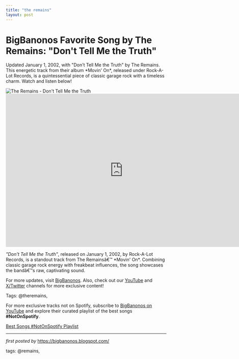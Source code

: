 ```yaml
---
title: "the remains"
layout: post
---
```

<!-- Title of the Post -->
<h1 >BigBanonos Favorite Song by The Remains: "Don't Tell Me the Truth"</h1> <!-- Introductory Text -->
<p >Updated January 1, 2002, with "Don't Tell Me the Truth" by The Remains. This energetic track from their album *Movin' On*, released under Rock-A-Lot Records, is a quintessential piece of classic garage rock with a timeless charm. Watch and listen below!</p> <!-- Featured Image -->
<div > <img src="https://i.scdn.co/image/ab67616d0000b273c329cfafcc7a023ec52f04df" alt="The Remains - Don't Tell Me the Truth" />
</div> <!-- YouTube Video Embed -->
<div > <iframe width="733" height="480" src="https://www.youtube.com/embed/9ko438hQ6CE" title="THE REMAINS 'Don't Tell Me The Truth'" frameborder="0" allow="accelerometer; autoplay; clipboard-write; encrypted-media; gyroscope; picture-in-picture; web-share" referrerpolicy="strict-origin-when-cross-origin" allowfullscreen></iframe>
</div> <!-- Song Information -->
<div > <p><em>"Don't Tell Me the Truth"</em>, released on January 1, 2002, by Rock-A-Lot Records, is a standout track from The Remainsâ€™ *Movin' On*. Combining classic garage rock energy with freakbeat influences, the song showcases the bandâ€™s raw, captivating sound.</p>
</div> <!-- Footer Links -->
<div > <p>For more updates, visit <a href="https://bigbanonos.blogspot.com/" target="_blank">BigBanonos</a>. Also, check out our <a href="https://www.youtube.com/@BigBanonos" target="_blank">YouTube</a> and <a href="https://x.com/bigbanonos" target="_blank">X/Twitter</a> channels for more exclusive content!</p>
</div> <!-- Tags -->
<p >Tags: @theremains,</p>


<!--Subscribe and Playlist Links-->
<div>
    <p>For more exclusive tracks not on Spotify, subscribe to <a href="https://www.youtube.com/@BigBanonos" target="_blank">BigBanonos on YouTube</a> and explore their curated playlist of the best songs <strong>#NotOnSpotify</strong>.</p>
    <p><a href="https://www.youtube.com/playlist?list=PLtuNtuTatqI0kFahUCbtbfenC_ET5O_tr" target="_blank">Best Songs #NotOnSpotify Playlist<br /></a></p></div>

<hr />

<p><em>first posted by</em> <a href="https://bigbanonos.blogspot.com/" rel="noopener" target="_new">https://bigbanonos.blogspot.com/</a></p>

<p>tags: @remains,</p>
